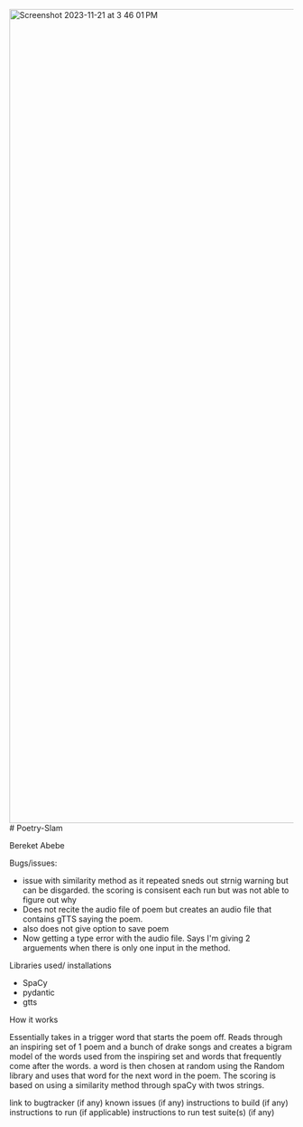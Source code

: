 <img width="1440" alt="Screenshot 2023-11-21 at 3 46 01 PM" src="https://github.com/Bereket32/Poetry-Slam/assets/145038776/73afa51e-26b6-442f-94fe-09e35ac58aea"># Poetry-Slam

Bereket Abebe

Bugs/issues: 
- issue with similarity method as it repeated sneds out strnig warning but can be disgarded. the scoring is consisent each run but was not able to figure out why
- Does not recite the audio file of poem but creates an audio file that contains gTTS saying the poem.
- also does not give option to save poem
- Now getting a type error with the audio file. Says I'm giving 2 arguements when there is only one input in the method.

Libraries used/ installations
- SpaCy
- pydantic
- gtts

How it works

Essentially takes in a trigger word that starts the poem off. Reads through an inspiring set of 1 poem and a bunch of drake songs and creates a bigram model of the words used from the inspiring set and words that frequently come after the words. a word is then chosen at random using the Random library and uses that word for the next word in the poem. The scoring is based on using a similarity method through spaCy with twos strings.



link to bugtracker (if any)
known issues (if any)
instructions to build (if any)
instructions to run (if applicable)
instructions to run test suite(s) (if any)

